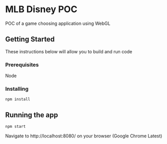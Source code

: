 # MLB Disney POC

POC of a game choosing application using WebGL

## Getting Started

These instructions below will allow you to build and run code
### Prerequisites

Node

### Installing

```
npm install
```

## Running the app

```
npm start
```

Navigate to http://localhost:8080/ on your browser (Google Chrome Latest)

